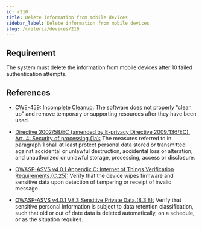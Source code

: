 ```yaml
---
id: r210
title: Delete information from mobile devices
sidebar_label: Delete information from mobile devices
slug: /criteria/devices/210
---
```


## Requirement

The system must delete the information
from mobile devices
after 10 failed authentication attempts.

## References

- [CWE-459: Incomplete Cleanup:](https://cwe.mitre.org/data/definitions/459.html)
The software does not properly "clean up" and remove temporary or supporting
resources after they have been used.

- [Directive 2002/58/EC (amended by E-privacy Directive 2009/136/EC). Art. 4: Security of processing.(1a):](https://eur-lex.europa.eu/legal-content/EN/TXT/PDF/?uri=CELEX:02002L0058-20091219)
The measures referred to
in paragraph 1 shall at least protect
personal data stored or transmitted
against accidental or unlawful destruction,
accidental loss or alteration,
and unauthorized or unlawful storage,
processing, access or disclosure.

- [OWASP-ASVS v4.0.1 Appendix C: Internet of Things Verification Requirements.(C.25):](https://owasp.org/www-pdf-archive/OWASP_Application_Security_Verification_Standard_4.0-en.pdf)
Verify that the device wipes firmware
and sensitive data upon detection
of tampering or receipt
of invalid message.

- [OWASP-ASVS v4.0.1 V8.3 Sensitive Private Data.(8.3.8):](https://owasp.org/www-pdf-archive/OWASP_Application_Security_Verification_Standard_4.0-en.pdf)
Verify that sensitive personal information
is subject to data retention classification,
such that old or out of date data
is deleted automatically,
on a schedule,
or as the situation requires.
